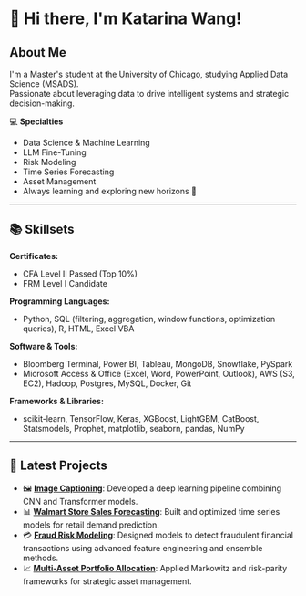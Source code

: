 # 👋 Hi there, I'm Katarina Wang!

## About Me
I'm a Master's student at the University of Chicago, studying Applied Data Science (MSADS).  
Passionate about leveraging data to drive intelligent systems and strategic decision-making.

💻 **Specialties**  
- Data Science & Machine Learning  
- LLM Fine-Tuning  
- Risk Modeling  
- Time Series Forecasting  
- Asset Management  
- Always learning and exploring new horizons 🚀

---

## 📚 Skillsets
**Certificates:**  
- CFA Level II Passed (Top 10%)  
- FRM Level I Candidate  

**Programming Languages:**  
- Python, SQL (filtering, aggregation, window functions, optimization queries), R, HTML, Excel VBA

**Software & Tools:**  
- Bloomberg Terminal, Power BI, Tableau, MongoDB, Snowflake, PySpark  
- Microsoft Access & Office (Excel, Word, PowerPoint, Outlook), AWS (S3, EC2), Hadoop, Postgres, MySQL, Docker, Git  

**Frameworks & Libraries:**  
- scikit-learn, TensorFlow, Keras, XGBoost, LightGBM, CatBoost, Statsmodels, Prophet, matplotlib, seaborn, pandas, NumPy

---

## 🚀 Latest Projects
- 🖼️ [**Image Captioning**](https://github.com/katarinaa19/Image-Captioning): Developed a deep learning pipeline combining CNN and Transformer models.  
- 📊 [**Walmart Store Sales Forecasting**](https://github.com/katarinaa19/Walmart-Store-Sales-Forecasting): Built and optimized time series models for retail demand prediction.  
- 💳 [**Fraud Risk Modeling**](https://github.com/katarinaa19/Fraud-Risk-Modeling-for-Financial-Transactions): Designed models to detect fraudulent financial transactions using advanced feature engineering and ensemble methods.  
- 📈 [**Multi-Asset Portfolio Allocation**](https://github.com/katarinaa19/Multi-Asset-Portfolio-Allocation): Applied Markowitz and risk-parity frameworks for strategic asset management.

